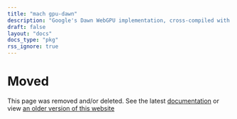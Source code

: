```yaml
---
title: "mach gpu-dawn"
description: "Google's Dawn WebGPU implementation, cross-compiled with Zig into a single static library "
draft: false
layout: "docs"
docs_type: "pkg"
rss_ignore: true
---
```


# Moved

This page was removed and/or deleted. See the latest [documentation](/docs) or view [an older version of this website](/v0.4)
